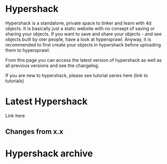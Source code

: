 Hypershack
==========


Hypershack is a standalone, private space to tinker and learn with 4d objects. It is basically just a static website with no consept of saving or  sharing your objects. If you want to save and share your objects - and see objects built by oter people, have a look at hypersprawl. Anyway, it is recommended to first create your objects in hypershack before uploading them to hypersprawl.  

From this page you can access the latest version of hypershack as well as all previous versions and see the changelog. 

If you are new to hypershack, please see tutorial series here (link to tutorials)

Latest Hypershack
=================

Link here

Changes from x.x
----------------


Hypershack archive
==================






